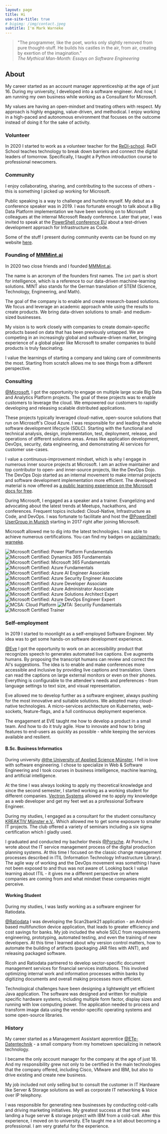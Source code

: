 ```yaml
---
layout: page
title: Hi
use-site-title: true
# bigimg: /img/contact.jpeg
subtitle: I'm Mark Warneke
---
```



> "The programmer, like the poet, works only slightly removed from pure thought-stuff. He builds his castles in the air, from air, creating by exertion of the imagination."  <br />
> _The Mythical Man-Month: Essays on Software Engineering_

## About

My career started as an account manager apprenticeship at the age of just 16. During my university, I developed into a software engineer. And now, I am running my own business while working as a Consultant for Microsoft.

My values are having an open-mindset and treating others with respect. My approach is highly engaging, value-driven, and methodical. I enjoy working in a high-paced and autonomous environment that focuses on the outcome instead of doing it for the sake of activity.

### Volunteer

In 2020 I started to work as a volunteer teacher for the [ReDI-school](https://www.redi-school.org/). ReDI School teaches technology to break down barriers and connect the digital leaders of tomorrow. Specifically, I taught a Python introduction course to professional newcomers.

### Community

I enjoy collaborating, sharing, and contributing to the success of others - this is something I picked up working for Microsoft.

Public speaking is a way to challenge and humble myself. My debut as a conference speaker was in 2019. I was fortunate enough to talk about a Big Data Platform implementation we have been working on to Microsoft colleagues at the internal Microsoft Ready conference. Later that year, I was invited to speak at the [PowerShell conference EU](https://www.youtube.com/watch?v=k33Nini-Dc8&list=PLAFABUrB0mNkbAhsdifsPK5XyBHnj_NSD&index=2&t=16s) about a test-driven development approach for Infrastructure as Code.

Some of the stuff I present during community events can be found on my website [here](/talks.html).

### Founding of [MMMint.ai](https://mmmint.ai)

In 2020 two close friends and I founded [MMMint.ai](https://mmmint.ai).

The name is an acronym of the founders first names. The `int` part is short for intelligence, which is a reference to our data-driven machine-learning solutions. MINT also stands for the German translation of STEM (Science, Technology, Engineering, and Math).

The goal of the company is to enable and create research-based solutions. We focus and leverage an academic approach while using the results to create products.
We bring data-driven solutions to small- and medium-sized businesses.

My vision is to work closely with companies to create domain-specific products based on data that has been previously untapped.
We are competing in an increasingly global and software-driven market, bringing experience of a global player like Microsoft to smaller companies to build products is truly fascinating.

I value the learnings of starting a company and taking care of commitments the most. Starting from scratch allows me to see things from a different perspective.
### Consulting 

[@Microsoft](https://microsoft.com), I got the opportunity to engage on multiple large scale Big Data and Analytics Platform projects. The goal of these projects was to enable customers to leverage the cloud. We empowered our customers to rapidly developing and releasing scalable distributed applications.

These projects typically leveraged cloud-native, open-source solutions that run on Microsoft's Cloud Azure. I was responsible for and leading the whole software development lifecycle (SDLC). Starting with the functional and technical analysis, design, implementation, test, deployment, release, and operations of different solutions areas. Areas like application development, DevOps, security, data engineering, and demonstrating AI services for customer use-cases.

I value a continuous-improvement mindset, which is why I engage in numerous inner source projects at Microsoft.  I am an active maintainer and top contributor to open- and inner-source projects, like the DevOps Dojo.
The DevOps Dojo started as an internal movement to make internal projects and software development implementation more efficient. The developed material is now offered as [a public learning experience on the Microsoft docs for free](https://docs.microsoft.com/en-us/learn/paths/devops-dojo-white-belt-foundation/).

During Microsoft, I engaged as a speaker and a trainer. Evangelizing and advocating about the latest trends at Meetups, hackathons, and conferences. Frequent topics included: Cloud-Native, Infrastructure as Code, and DevOps. I was fortunate to facilitate and host the [@PowerShell UserGroup in Munich](https://github.com/GPSUG) starting in 2017 right after joining Microsoft.

Microsoft allowed me to dig into the latest technologies. I was able to achieve numerous certifications. You can find my badges on [acclaim/mark-warneke](https://www.youracclaim.com/users/mark-warneke/badges).

![Microsoft Certified: Power Platform Fundamentals](/img/cert/power-platform-fundamentals-600x600.png)
![Microsoft Certified: Dynamics 365 Fundamentals](/img/cert/dynamics365-fundamentals-600x600.png)
![Microsoft Certified: Microsoft 365 Fundamentals](/img/cert/microsoft365-fundamentals-600x600.png)
![Microsoft Certified: Azure Fundamentals](/img/cert/azure-fundamentals-600x600.png)
![Microsoft Certified: Azure AI Engineer Associate](/img/cert/azure-ai-engineer-600x600.png)
![Microsoft Certified: Azure Security Engineer Associate](/img/cert/azure-security-engineer-associate600x600.png)
![Microsoft Certified: Azure Developer Associate](/img/cert/azure-developer-associate-600x600.png)
![Microsoft Certified: Azure Administrator Associate](/img/cert/azure-administrator-associate.png)
![Microsoft Certified: Azure Solutions Architect Expert](/img/cert/azure-solutions-architect-expert-600x600.png)
![Microsoft Certified: Azure DevOps Engineer Expert](/img/cert/azure-devops-engineer-expert-600x600.png)
![MCSA: Cloud Platform](/img/cert/MCSA-Cloud-Platform-2018.png)
![MTA: Security Fundamentals](/img/cert/MTA-Security-Fundamentals-2018.png)
![Microsoft Certified Trainer](/img/cert/Microsoft-Certified-Trainer-2019-2020.png)

### Self-employment

In 2019 I started to moonlight as a self-employed Software Engineer. My idea was to get some hands-on software development experience.

 [@Eve](https://starteve.ai) I got the opportunity to work on an accessibility product that recognizes speech to generates automated live captions. Eve augments humans. By proposing the transcript humans can review and correct the AI's suggestions. The idea is to enable and make conferences more accessible and inclusive by providing live captions and translation. Users can read the captions on large external monitors or even on their phones. Everything is configurable to the attendee's needs and preferences - from language settings to text size, and visual representation.

Eve allowed me to develop further as a software engineer, always pushing for the most innovative and suitable solutions. We adopted many cloud-native technologies. A micro-services architecture on Kubernetes, web-sockets, feature-flags, and a full continuous deployment experience.

The engagement at EVE taught me how to develop a product in a small team. And how to do it truly agile. How to innovate and how to bring features to end-users as quickly as possible - while keeping the services available and resilient.

#### B.Sc. Business Informatics

During university [@the University of Applied Science Münster](https://en.fh-muenster.de), I fell in love with software engineering. I chose to specialize in Web & Software Engineering and I took courses in business intelligence, machine learning,  and artificial intelligence.

At the time I was always looking to apply my theoretical knowledge and since the second semester, I started working as a working student for different companies. [Vectron Systems](https://www.vectron-systems.com/) allowed me to apply my knowledge as a web developer and get my feet wet as a professional Software Engineer.

During my studies, I engaged as a consultant for the student consultancy [KREAKTIV Münster e.V.](https://kreaktiv-muenster.de/). Which allowed me to get some exposure to smaller IT projects. The club offered a variety of seminars including a six sigma certification which I gladly used.

I graduated and conducted my bachelor thesis [@Porsche](https://www.porsche.com/).
At Porsche, I wrote about the IT service management process of the digital production planning systems. At this time I focused on the classic change management processes described in ITIL (Information Technology Infrastructure Library). The agile way of working and the DevOps movement was something I have not been exposed to and thus was not aware of. Looking back I value learning about ITIL - it gives me a different perspective on where companies are coming from and what mindset these companies might perceive.

#### Working Student

During my studies, I was lastly working as a software engineer for Ratiodata.

[@Ratiodata](https://www.ratiodata.de/) I was developing the Scan2bank21 application - an Android-based multifunction device application, that leads to greater efficiency and cost savings for banks.
My job included the whole SDLC from requirements engineering, prototyping, automated testing, and even the training of new developers.
At this time I learned about why version control matters, how to automate the building of artifacts (packaging JAR files with ANT), and releasing packaged software.

Ricoh and Ratiodata partnered to develop sector-specific document management services for financial services institutions. This involved optimizing internal work and information processes within banks by digitizing documents and overall making processes more efficient.

Technological challenges have been designing a lightweight yet efficient Java application. The software was designed and written for multiple specific hardware systems, including multiple form factor, display sizes and running with low computing power.
The application needed to process and transform image data using the vendor-specific operating systems and some open-source libraries.

### History

My career started as a Management Assistant apprentice [@ETe-Datentechnik](http://www.ete-datentechnik.com/) - a small company from my hometown specializing in network technology.

I became the only account manager for the company at the age of just 18. And my responsibility grew not only to be certified in the main technologies that the company offered, including Cisco, VMware and IBM, but also to drive existing and create new business.

My job included not only selling but to consult the customer in IT Hardware like Server & Storage solutions as well as corporate IT networking & Voice over IP telephony.

I was responsible for generating new businesses by conducting cold-calls and driving marketing initiatives. My greatest success at that time was landing a huge server & storage project with IBM from a cold-call. After this experience, I moved on to university. ETe taught me a lot about becoming a professional. I am very grateful for the experience.
